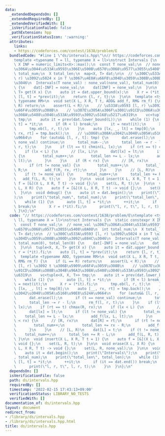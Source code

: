```yaml
---
data:
  _extendedDependsOn: []
  _extendedRequiredBy: []
  _extendedVerifiedWith: []
  _isVerificationFailed: false
  _pathExtension: hpp
  _verificationStatusIcon: ':warning:'
  attributes:
    links:
    - https://codeforces.com/contest/1638/problem/E
  bundledCode: "#line 1 \"ds/intervals.hpp\"\n// https://codeforces.com/contest/1638/problem/E\n\
    template <typename T = ll, typename X = ll>\nstruct Intervals {\n  static constexpr\
    \ X INF = numeric_limits<X>::max();\n  const T none_val;\n  // none_val \u3067\
    \u306A\u3044\u533A\u9593\u306E\u500B\u6570\u3068\u9577\u3055\u5408\u8A08\n  int\
    \ total_num;\n  X total_len;\n  map<X, T> dat;\n\n  // \u300C\u533A\u9593 [l,\
    \ r) \u3092\u5024 x in T \u3067\u4E0A\u66F8\u304D\u3059\u308B\u300D\u3092\u884C\
    \u3046\n  Intervals(T none_val) : none_val(none_val), total_num(0), total_len(0)\
    \ {\n    dat[-INF] = none_val;\n    dat[INF] = none_val;\n  }\n\n  tuple<X, X,\
    \ T> get(X x) {\n    auto it = dat.upper_bound(x);\n    X r = (*it).fi;\n    auto\
    \ [l, t] = *prev(it);\n    return {l, r, t};\n  }\n\n  template <typename ADD,\
    \ typename RM>\n  void set(X L, X R, T t, ADD& add_f, RM& rm_f) {\n    if (L ==\
    \ R) return;\n    assert(L < R);\n    // \u533A\u9593 [l, r) \u3092 t \u306B\u5909\
    \u66F4\u3059\u308B\n    // \u307E\u305A\u306F\u3001\u91CD\u306A\u308B\u304B\u96A3\
    \u308A\u5408\u3046\u533A\u9593\u3092\u5168\u5217\u6319\n    vc<tuple<X, X, T>>\
    \ tmp;\n    auto it = prev(dat.lower_bound(L));\n    while (1) {\n      auto [l,\
    \ t] = *it;\n      if (R < l) break;\n      it = next(it);\n      X r = (*it).fi;\n\
    \      tmp.eb(l, r, t);\n    }\n    auto [lx, _, lt] = tmp[0];\n    auto [__,\
    \ rx, rt] = tmp.back();\n    // \u3068\u308A\u3042\u3048\u305A\u5168\u90E8\u524A\
    \u9664\n    for (auto&& [l, r, t]: tmp) {\n      dat.erase(l);\n      if (t ==\
    \ none_val) continue;\n      total_num--;\n      total_len -= r - l;\n      rm_f(l,\
    \ r, t);\n    }\n    if (lt == t) chmin(L, lx);\n    if (rt == t) chmax(R, rx);\n\
    \    if (lx < L) {\n      // [lx, L)\n      dat[lx] = lt;\n      if (lt != none_val)\
    \ {\n        total_num++;\n        total_len += L - lx;\n        add_f(lx, L,\
    \ lt);\n      }\n    }\n    if (R < rx) {\n      // [R, rx)\n      dat[R] = rt;\n\
    \      if (rt != none_val) {\n        total_num++;\n        total_len += rx -\
    \ R;\n        add_f(R, rx, rt);\n      }\n    }\n    // [L, R)\n    dat[L] = t;\n\
    \    if (t != none_val) {\n      total_num++;\n      total_len += R - L;\n   \
    \   add_f(L, R, t);\n    }\n  }\n\n  void insert(X L, X R, T t = 1) {\n    auto\
    \ f = [&](X L, X R, T t) -> void {};\n    set(L, R, t);\n  }\n\n  void erase(X\
    \ L, X R) {\n    auto f = [&](X L, X R, T t) -> void {};\n    set(L, R, none_val);\n\
    \  }\n\n  void debug() {\n    auto it = dat.begin();\n    print(\"Intervals\"\
    );\n    print(\"total_num\", total_num);\n    print(\"total_len\", total_len);\n\
    \    while (1) {\n      auto [l, t] = *it;\n      ++it;\n      if (it == dat.end())\
    \ break;\n      X r = (*it).fi;\n      print(\"l, r, t\", l, r, t);\n    }\n \
    \ }\n};\n"
  code: "// https://codeforces.com/contest/1638/problem/E\ntemplate <typename T =\
    \ ll, typename X = ll>\nstruct Intervals {\n  static constexpr X INF = numeric_limits<X>::max();\n\
    \  const T none_val;\n  // none_val \u3067\u306A\u3044\u533A\u9593\u306E\u500B\
    \u6570\u3068\u9577\u3055\u5408\u8A08\n  int total_num;\n  X total_len;\n  map<X,\
    \ T> dat;\n\n  // \u300C\u533A\u9593 [l, r) \u3092\u5024 x in T \u3067\u4E0A\u66F8\
    \u304D\u3059\u308B\u300D\u3092\u884C\u3046\n  Intervals(T none_val) : none_val(none_val),\
    \ total_num(0), total_len(0) {\n    dat[-INF] = none_val;\n    dat[INF] = none_val;\n\
    \  }\n\n  tuple<X, X, T> get(X x) {\n    auto it = dat.upper_bound(x);\n    X\
    \ r = (*it).fi;\n    auto [l, t] = *prev(it);\n    return {l, r, t};\n  }\n\n\
    \  template <typename ADD, typename RM>\n  void set(X L, X R, T t, ADD& add_f,\
    \ RM& rm_f) {\n    if (L == R) return;\n    assert(L < R);\n    // \u533A\u9593\
    \ [l, r) \u3092 t \u306B\u5909\u66F4\u3059\u308B\n    // \u307E\u305A\u306F\u3001\
    \u91CD\u306A\u308B\u304B\u96A3\u308A\u5408\u3046\u533A\u9593\u3092\u5168\u5217\
    \u6319\n    vc<tuple<X, X, T>> tmp;\n    auto it = prev(dat.lower_bound(L));\n\
    \    while (1) {\n      auto [l, t] = *it;\n      if (R < l) break;\n      it\
    \ = next(it);\n      X r = (*it).fi;\n      tmp.eb(l, r, t);\n    }\n    auto\
    \ [lx, _, lt] = tmp[0];\n    auto [__, rx, rt] = tmp.back();\n    // \u3068\u308A\
    \u3042\u3048\u305A\u5168\u90E8\u524A\u9664\n    for (auto&& [l, r, t]: tmp) {\n\
    \      dat.erase(l);\n      if (t == none_val) continue;\n      total_num--;\n\
    \      total_len -= r - l;\n      rm_f(l, r, t);\n    }\n    if (lt == t) chmin(L,\
    \ lx);\n    if (rt == t) chmax(R, rx);\n    if (lx < L) {\n      // [lx, L)\n\
    \      dat[lx] = lt;\n      if (lt != none_val) {\n        total_num++;\n    \
    \    total_len += L - lx;\n        add_f(lx, L, lt);\n      }\n    }\n    if (R\
    \ < rx) {\n      // [R, rx)\n      dat[R] = rt;\n      if (rt != none_val) {\n\
    \        total_num++;\n        total_len += rx - R;\n        add_f(R, rx, rt);\n\
    \      }\n    }\n    // [L, R)\n    dat[L] = t;\n    if (t != none_val) {\n  \
    \    total_num++;\n      total_len += R - L;\n      add_f(L, R, t);\n    }\n \
    \ }\n\n  void insert(X L, X R, T t = 1) {\n    auto f = [&](X L, X R, T t) ->\
    \ void {};\n    set(L, R, t);\n  }\n\n  void erase(X L, X R) {\n    auto f = [&](X\
    \ L, X R, T t) -> void {};\n    set(L, R, none_val);\n  }\n\n  void debug() {\n\
    \    auto it = dat.begin();\n    print(\"Intervals\");\n    print(\"total_num\"\
    , total_num);\n    print(\"total_len\", total_len);\n    while (1) {\n      auto\
    \ [l, t] = *it;\n      ++it;\n      if (it == dat.end()) break;\n      X r = (*it).fi;\n\
    \      print(\"l, r, t\", l, r, t);\n    }\n  }\n};\n"
  dependsOn: []
  isVerificationFile: false
  path: ds/intervals.hpp
  requiredBy: []
  timestamp: '2022-02-15 17:43:13+09:00'
  verificationStatus: LIBRARY_NO_TESTS
  verifiedWith: []
documentation_of: ds/intervals.hpp
layout: document
redirect_from:
- /library/ds/intervals.hpp
- /library/ds/intervals.hpp.html
title: ds/intervals.hpp
---
```


